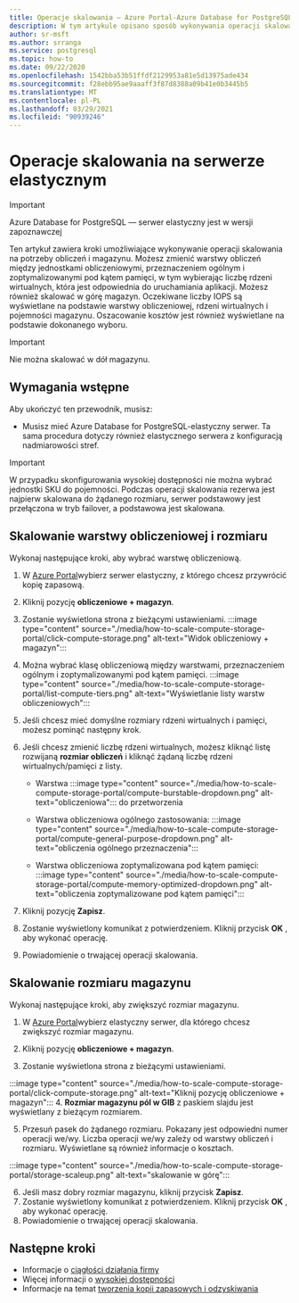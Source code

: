 ```yaml
---
title: Operacje skalowania — Azure Portal-Azure Database for PostgreSQL-elastyczny serwer
description: W tym artykule opisano sposób wykonywania operacji skalowania w Azure Database for PostgreSQL przez Azure Portal.
author: sr-msft
ms.author: srranga
ms.service: postgresql
ms.topic: how-to
ms.date: 09/22/2020
ms.openlocfilehash: 1542bba53b51ffdf2129953a81e5d13975ade434
ms.sourcegitcommit: f28ebb95ae9aaaff3f87d8388a09b41e0b3445b5
ms.translationtype: MT
ms.contentlocale: pl-PL
ms.lasthandoff: 03/29/2021
ms.locfileid: "90939246"
---
```

# <a name="scale-operations-in-flexible-server"></a>Operacje skalowania na serwerze elastycznym

> [!IMPORTANT]
> Azure Database for PostgreSQL — serwer elastyczny jest w wersji zapoznawczej

Ten artykuł zawiera kroki umożliwiające wykonywanie operacji skalowania na potrzeby obliczeń i magazynu. Możesz zmienić warstwy obliczeń między jednostkami obliczeniowymi, przeznaczeniem ogólnym i zoptymalizowanymi pod kątem pamięci, w tym wybierając liczbę rdzeni wirtualnych, która jest odpowiednia do uruchamiania aplikacji. Możesz również skalować w górę magazyn. Oczekiwane liczby IOPS są wyświetlane na podstawie warstwy obliczeniowej, rdzeni wirtualnych i pojemności magazynu. Oszacowanie kosztów jest również wyświetlane na podstawie dokonanego wyboru.

> [!IMPORTANT]
> Nie można skalować w dół magazynu.

## <a name="pre-requisites"></a>Wymagania wstępne

Aby ukończyć ten przewodnik, musisz:

-   Musisz mieć Azure Database for PostgreSQL-elastyczny serwer. Ta sama procedura dotyczy również elastycznego serwera z konfiguracją nadmiarowości stref.
> [!IMPORTANT]
> W przypadku skonfigurowania wysokiej dostępności nie można wybrać jednostki SKU do pojemności. Podczas operacji skalowania rezerwa jest najpierw skalowana do żądanego rozmiaru, serwer podstawowy jest przełączona w tryb failover, a podstawowa jest skalowana. 

## <a name="scaling-the-compute-tier-and-size"></a>Skalowanie warstwy obliczeniowej i rozmiaru

Wykonaj następujące kroki, aby wybrać warstwę obliczeniową.
 
1.  W [Azure Portal](https://portal.azure.com/)wybierz serwer elastyczny, z którego chcesz przywrócić kopię zapasową.

2.  Kliknij pozycję **obliczeniowe + magazyn**.

3.  Zostanie wyświetlona strona z bieżącymi ustawieniami.
 :::image type="content" source="./media/how-to-scale-compute-storage-portal/click-compute-storage.png" alt-text="Widok obliczeniowy + magazyn":::

4.  Można wybrać klasę obliczeniową między warstwami, przeznaczeniem ogólnym i zoptymalizowanymi pod kątem pamięci.
   :::image type="content" source="./media/how-to-scale-compute-storage-portal/list-compute-tiers.png" alt-text="Wyświetlanie listy warstw obliczeniowych":::


5.  Jeśli chcesz mieć domyślne rozmiary rdzeni wirtualnych i pamięci, możesz pominąć następny krok.

6.  Jeśli chcesz zmienić liczbę rdzeni wirtualnych, możesz kliknąć listę rozwijaną **rozmiar obliczeń** i kliknąć żądaną liczbę rdzeni wirtualnych/pamięci z listy.
    
    - Warstwa :::image type="content" source="./media/how-to-scale-compute-storage-portal/compute-burstable-dropdown.png" alt-text="obliczeniowa"::: do przetworzenia

    - Warstwa obliczeniowa ogólnego zastosowania: :::image type="content" source="./media/how-to-scale-compute-storage-portal/compute-general-purpose-dropdown.png" alt-text="obliczenia ogólnego przeznaczenia":::

    - Warstwa obliczeniowa zoptymalizowana pod kątem pamięci: :::image type="content" source="./media/how-to-scale-compute-storage-portal/compute-memory-optimized-dropdown.png" alt-text="obliczenia zoptymalizowane pod kątem pamięci":::

7.  Kliknij pozycję **Zapisz**. 
8.  Zostanie wyświetlony komunikat z potwierdzeniem. Kliknij przycisk **OK** , aby wykonać operację. 
9.  Powiadomienie o trwającej operacji skalowania.


## <a name="scaling-storage-size"></a>Skalowanie rozmiaru magazynu

Wykonaj następujące kroki, aby zwiększyć rozmiar magazynu.

1.  W [Azure Portal](https://portal.azure.com/)wybierz elastyczny serwer, dla którego chcesz zwiększyć rozmiar magazynu.
2.  Kliknij pozycję **obliczeniowe + magazyn**.

3.  Zostanie wyświetlona strona z bieżącymi ustawieniami.
   
:::image type="content" source="./media/how-to-scale-compute-storage-portal/click-compute-storage.png" alt-text="Kliknij pozycję obliczeniowe + magazyn":::
4.  **Rozmiar magazynu pól w GIB** z paskiem slajdu jest wyświetlany z bieżącym rozmiarem.

5.  Przesuń pasek do żądanego rozmiaru. Pokazany jest odpowiedni numer operacji we/wy. Liczba operacji we/wy zależy od warstwy obliczeń i rozmiaru. Wyświetlane są również informacje o kosztach. 

 :::image type="content" source="./media/how-to-scale-compute-storage-portal/storage-scaleup.png" alt-text="skalowanie w górę":::

6.  Jeśli masz dobry rozmiar magazynu, kliknij przycisk **Zapisz**. 
7.  Zostanie wyświetlony komunikat z potwierdzeniem. Kliknij przycisk **OK** , aby wykonać operację. 
8.  Powiadomienie o trwającej operacji skalowania.

## <a name="next-steps"></a>Następne kroki

-   Informacje o [ciągłości działania firmy](./concepts-business-continuity.md)
-   Więcej informacji o [wysokiej dostępności](./concepts-high-availability.md)
-   Informacje na temat [tworzenia kopii zapasowych i odzyskiwania](./concepts-backup-restore.md)
